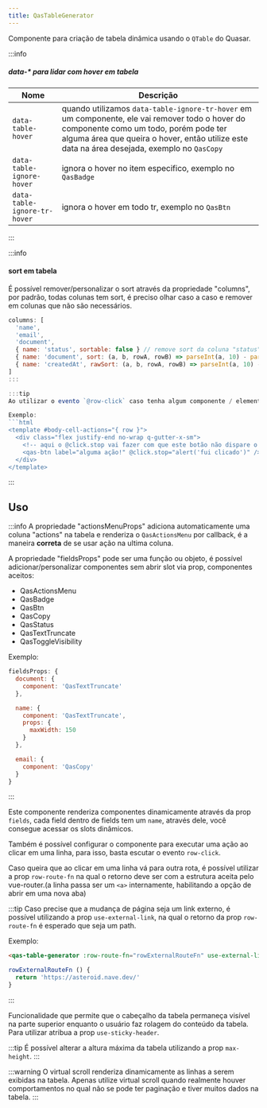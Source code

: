 ```yaml
---
title: QasTableGenerator
---
```


Componente para criação de tabela dinâmica usando o `QTable` do Quasar.

<doc-api file="table-generator/QasTableGenerator" name="QasTableGenerator" />

:::info
##### data-* para lidar com hover em tabela
| Nome | Descrição |
|---------------------|-----------|
| `data-table-hover` | quando utilizamos `data-table-ignore-tr-hover` em um componente, ele vai remover todo o hover do componente como um todo, porém pode ter alguma área que queira o hover, então utilize este data na área desejada, exemplo no `QasCopy` |
| `data-table-ignore-hover` | ignora o hover no item especifico, exemplo no `QasBadge` |
| `data-table-ignore-tr-hover` | ignora o hover em todo tr, exemplo no `QasBtn` |
:::

:::info
#### sort em tabela
É possível remover/personalizar o sort através da propriedade "columns", por padrão, todas colunas tem sort, é preciso olhar caso a caso e remover em colunas que não são necessários.

```js
columns: [
  'name',
  'email',
  'document',
  { name: 'status', sortable: false } // remove sort da coluna "status"
  { name: 'document', sort: (a, b, rowA, rowB) => parseInt(a, 10) - parseInt(b, 10) } // olhar documentação do quasar
  { name: 'createdAt', rawSort: (a, b, rowA, rowB) => parseInt(a, 10) - parseInt(b, 10) } // olhar documentação do quasar
]
:::

:::tip
Ao utilizar o evento `@row-click` caso tenha algum componente / elemento HTML dentro do slot `body-cell-[field-name]` que queira ignorar, adicione o seguinte evento `@click.stop`.

Exemplo:
```html
<template #body-cell-actions="{ row }">
  <div class="flex justify-end no-wrap q-gutter-x-sm">
    <!-- aqui o @click.stop vai fazer com que este botão não dispare o evento: @row-click -->
    <qas-btn label="alguma ação!" @click.stop="alert('fui clicado')" />
  </div>
</template>
```
:::

## Uso

<doc-example file="QasTableGenerator/Basic" title="Básico" />

:::info
A propriedade "actionsMenuProps" adiciona automaticamente uma coluna "actions" na tabela e renderiza o `QasActionsMenu` por callback, é a maneira **correta** de se usar ação na ultima coluna.

A propriedade "fieldsProps" pode ser uma função ou objeto, é possível adicionar/personalizar componentes sem abrir slot via prop, componentes aceitos:

- QasActionsMenu
- QasBadge
- QasBtn
- QasCopy
- QasStatus
- QasTextTruncate
- QasToggleVisibility

Exemplo:
```js
fieldsProps: {
  document: {
    component: 'QasTextTruncate'
  },

  name: {
    component: 'QasTextTruncate',
    props: {
      maxWidth: 150
    }
  },

  email: {
    component: 'QasCopy'
  }
}
```
:::
<doc-example file="QasTableGenerator/WithFieldsProps" title="Com componentes por props e ação na ultima coluna" />
<doc-example file="QasTableGenerator/WithHeader" title="Com header" />
<doc-example file="QasTableGenerator/HeaderSlot" title="Acessando slot do header" />
<doc-example file="QasTableGenerator/NoBox" title="Sem box" />

Este componente renderiza componentes dinamicamente através da prop `fields`, cada field dentro de fields tem um `name`, através dele, você consegue acessar os slots dinâmicos.

<doc-example file="QasTableGenerator/CustomSlot" title="Slots personalizados" />

Também é possível configurar o componente para executar uma ação ao clicar em uma linha, para isso, basta escutar o evento `row-click`.

<doc-example file="QasTableGenerator/ClickableRow" title="Linha clicável" />

Caso queira que ao clicar em uma linha vá para outra rota, é possível utilizar a prop `row-route-fn` na qual o retorno deve ser com a estrutura aceita pelo vue-router.(a linha passa ser um `<a>` internamente, habilitando a opção de abrir em uma nova aba)

:::tip
Caso precise que a mudança de página seja um link externo, é possível utilizando a prop `use-external-link`, na qual o retorno da prop `row-route-fn` é esperado que seja um path.

Exemplo:
```html
<qas-table-generator :row-route-fn="rowExternalRouteFn" use-external-link />
```

```js
rowExternalRouteFn () {
  return 'https://asteroid.nave.dev/'
}
```
:::

<doc-example file="QasTableGenerator/TableLink" title="Tabela com links" />

Funcionalidade que permite que o cabeçalho da tabela permaneça visível na parte superior enquanto o usuário faz rolagem do conteúdo da tabela. Para utilizar atribua a prop `use-sticky-header`.

:::tip
É possível alterar a altura máxima da tabela utilizando a prop `max-height`.
:::

<doc-example file="QasTableGenerator/StickyHeader" title="Header fixo" />

:::warning
O virtual scroll renderiza dinamicamente as linhas a serem exibidas na tabela.
Apenas utilize virtual scroll quando realmente houver comportamentos no qual não se pode ter paginação e tiver muitos dados na tabela.
:::
<doc-example file="QasTableGenerator/WithVirtualScroll" title="Com virtual scroll" />
